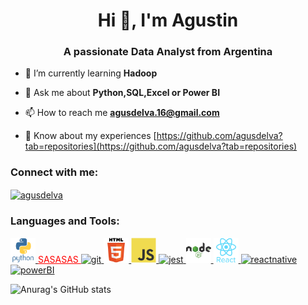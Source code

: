 <h1 align="center">Hi 👋, I'm Agustin</h1>
<h3 align="center">A passionate Data Analyst from Argentina</h3>

- 🌱 I’m currently learning **Hadoop**

- 💬 Ask me about **Python,SQL,Excel or Power BI**

- 📫 How to reach me **agusdelva.16@gmail.com**

- 📄 Know about my experiences [https://github.com/agusdelva?tab=repositories](https://github.com/agusdelva?tab=repositories)

<h3 align="left">Connect with me:</h3>
<p align="left">
<a href="https://linkedin.com/in/agusdelva" target="blank"><img align="center" src="https://raw.githubusercontent.com/rahuldkjain/github-profile-readme-generator/master/src/images/icons/Social/linked-in-alt.svg" alt="agusdelva" height="30" width="40" /></a>
</p>

<h3 align="left">Languages and Tools:</h3>
<p align="left">
  <a href="https://www.w3schools.com/css/" target="_blank"> 
    <img src="https://raw.githubusercontent.com/devicons/devicon/master/icons/python/python-original-wordmark.svg" alt="css3" width="40" height="40"/> 
  </a>
  <a style="color:red" href="https://expressjs.com" target="_blank"> 
   SASASAS
  </a>
  <a href="https://git-scm.com/" target="_blank">
    <img src="https://www.vectorlogo.zone/logos/git-scm/git-scm-icon.svg" alt="git" width="40" height="40"/>
  </a>
  <a href="https://www.w3.org/html/" target="_blank">
    <img src="https://raw.githubusercontent.com/devicons/devicon/master/icons/html5/html5-original-wordmark.svg" alt="html5" width="40" height="40"/> 
  </a>
  <a href="https://developer.mozilla.org/en-US/docs/Web/JavaScript" target="_blank">
    <img src="https://raw.githubusercontent.com/devicons/devicon/master/icons/javascript/javascript-original.svg" alt="javascript" width="40" height="40"/> 
  </a>
  <a href="https://jestjs.io" target="_blank">
    <img src="https://www.vectorlogo.zone/logos/jestjsio/jestjsio-icon.svg" alt="jest" width="40" height="40"/>
  </a> 
  <a href="https://nodejs.org" target="_blank"> 
    <img src="https://raw.githubusercontent.com/devicons/devicon/master/icons/nodejs/nodejs-original-wordmark.svg" alt="nodejs" width="40" height="40"/>
  </a> 
  <a href="https://reactjs.org/" target="_blank"> 
    <img src="https://raw.githubusercontent.com/devicons/devicon/master/icons/react/react-original-wordmark.svg" alt="react" width="40" height="40"/> 
  </a>
  <a href="https://reactnative.dev/" target="_blank"> 
    <img src="https://reactnative.dev/img/header_logo.svg" alt="reactnative" width="40" height="40"/>
  </a>
  <a href="https://webpack.js.org" target="_blank"> 
    <img src="https://raw.githubusercontent.com/devicons/devicon/d00d0969292a6569d45b06d3f350f463a0107b0d/icons/powerBI/powerBI-original-powerBI.svg" alt="powerBI" width="40" height="40"/> 
  </a> 
</p>

![Anurag's GitHub stats](https://github-readme-stats.vercel.app/api?username=agusdelva&show_icons=true&theme=radical)

<!--
**agusdelva/agusdelva** is a ✨ _special_ ✨ repository because its `README.md` (this file) appears on your GitHub profile.

Here are some ideas to get you started:

- 🔭 I’m currently working on ...
- 🌱 I’m currently learning ...
- 👯 I’m looking to collaborate on ...
- 🤔 I’m looking for help with ...
- 💬 Ask me about ...
- 📫 How to reach me: ...
- 😄 Pronouns: ...
- ⚡ Fun fact: ...
-->
